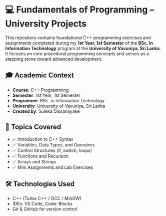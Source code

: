 # 💻 Fundamentals of Programming – University Projects

This repository contains foundational C++ programming exercises and assignments completed during my **1st Year, 1st Semester** of the **BSc. in Information Technology** program at the **University of Vavuniya, Sri Lanka**. It focuses on core procedural programming concepts and serves as a stepping stone toward advanced development.

## 🎓 Academic Context

- **Course**: C++ Programming  
- **Semester**: 1st Year, 1st Semester  
- **Programme**: BSc. in Information Technology  
- **University**: University of Vavuniya, Sri Lanka  
- **Created by**: Suleka Dissanayake  

## 🧩 Topics Covered

- ✅ Introduction to C++ Syntax  
- ✅ Variables, Data Types, and Operators  
- ✅ Control Structures (if, switch, loops)  
- ✅ Functions and Recursion  
- ✅ Arrays and Strings 
- ✅ Mini Assignments and Lab Exercises  

## 🛠️ Technologies Used

- C++ (Turbo C++ / GCC / MinGW)  
- IDEs: VS Code, Code::Blocks  
- Git & GitHub for version control
